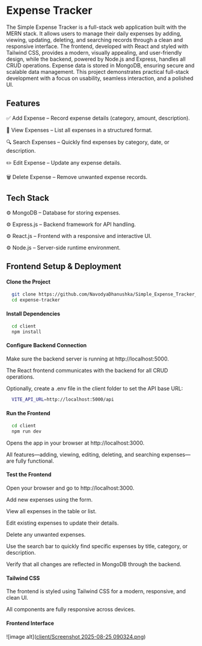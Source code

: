 
# Expense Tracker

The Simple Expense Tracker is a full-stack web application built with the MERN stack. It allows users to manage their daily expenses by adding, viewing, updating, deleting, and searching records through a clean and responsive interface. The frontend, developed with React and styled with Tailwind CSS, provides a modern, visually appealing, and user-friendly design, while the backend, powered by Node.js and Express, handles all CRUD operations. Expense data is stored in MongoDB, ensuring secure and scalable data management. This project demonstrates practical full-stack development with a focus on usability, seamless interaction, and a polished UI.



## Features

✅ Add Expense – Record expense details (category, amount, description).

📖 View Expenses – List all expenses in a structured format.

🔍 Search Expenses – Quickly find expenses by category, date, or description.

✏️ Edit Expense – Update any expense details.

🗑️ Delete Expense – Remove unwanted expense records.

## Tech Stack

⚙ MongoDB – Database for storing expenses.

⚙ Express.js – Backend framework for API handling.

⚙ React.js – Frontend with a responsive and interactive UI.

⚙ Node.js – Server-side runtime environment.

## Frontend Setup & Deployment

#### Clone the Project

```bash
  git clone https://github.com/NavodyaDhanushka/Simple_Expense_Tracker_Frontend.git
  cd expense-tracker
```

#### Install Dependencies

```bash
  cd client
  npm install
```

#### Configure Backend Connection

Make sure the backend server is running at http://localhost:5000.

The React frontend communicates with the backend for all CRUD operations.

Optionally, create a .env file in the client folder to set the API base URL:

```bash
  VITE_API_URL=http://localhost:5000/api
```

#### Run the Frontend
```bash
  cd client
  npm run dev
```
Opens the app in your browser at http://localhost:3000.

All features—adding, viewing, editing, deleting, and searching expenses—are fully functional.

#### Test the Frontend

Open your browser and go to http://localhost:3000.

Add new expenses using the form.

View all expenses in the table or list.

Edit existing expenses to update their details.

Delete any unwanted expenses.

Use the search bar to quickly find specific expenses by title, category, or description.

Verify that all changes are reflected in MongoDB through the backend.

#### Tailwind CSS

The frontend is styled using Tailwind CSS for a modern, responsive, and clean UI.

All components are fully responsive across devices.

#### Frontend Interface
![image alt]([client/Screenshot 2025-08-25 090324.png](https://github.com/NavodyaDhanushka/Expense_Tracker_Frontend/blob/main/client/Screenshot%202025-08-25%20090324.png))

